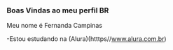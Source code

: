### Boas Vindas ao meu perfil BR

Meu nome é Fernanda Campinas

-Estou estudando na (Alura)(htttps//www.alura.com.br)


